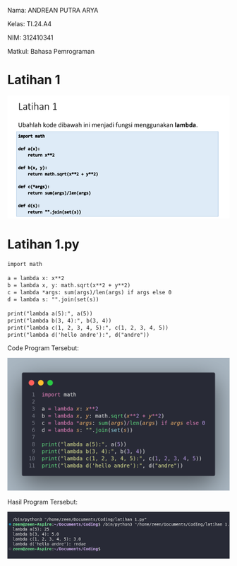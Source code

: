 Nama: ANDREAN PUTRA ARYA

Kelas: TI.24.A4

NIM: 312410341

Matkul: Bahasa Pemrograman

# Latihan 1

![gambar](https://github.com/andreanbadeh/Praktikum-6-Lab6/blob/b37b5b4b143f6ff0231e70f67ddd7ee45557f096/Image/Screenshot%20from%202024-11-26%2014-22-32.png)

# Latihan 1.py
```
import math

a = lambda x: x**2
b = lambda x, y: math.sqrt(x**2 + y**2)
c = lambda *args: sum(args)/len(args) if args else 0
d = lambda s: "".join(set(s)) 

print("lambda a(5):", a(5))
print("lambda b(3, 4):", b(3, 4))
print("lambda c(1, 2, 3, 4, 5):", c(1, 2, 3, 4, 5))
print("lambda d('hello andre'):", d("andre"))
```
Code Program Tersebut:

![gambar](https://github.com/andreanbadeh/Praktikum-6-Lab6/blob/fb30d09c48ba044f5734748e64a032b2b7695309/Image/latihan1.png)

Hasil Program Tersebut:

![gambar](https://github.com/andreanbadeh/Praktikum-6-Lab6/blob/fb30d09c48ba044f5734748e64a032b2b7695309/Image/Screenshot%20from%202024-11-26%2014-31-30.png)
